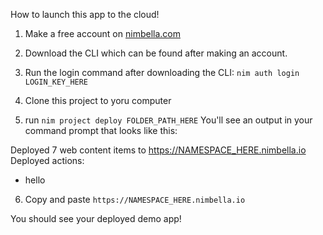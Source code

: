 How to launch this app to the cloud!

1. Make a free account on [nimbella.com](nimbella.com)

2. Download the CLI which can be found after making an account.

3. Run the login command after downloading the CLI: `nim auth login LOGIN_KEY_HERE`

4. Clone this project to yoru computer

5. run `nim project deploy FOLDER_PATH_HERE`
   You'll see an output in your command prompt that looks like this:

Deployed 7 web content items to
https://NAMESPACE_HERE.nimbella.io
Deployed actions:

- hello

6. Copy and paste `https://NAMESPACE_HERE.nimbella.io`

You should see your deployed demo app!
